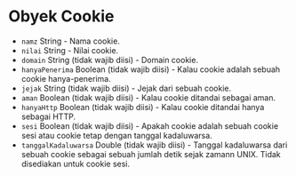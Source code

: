 # Obyek Cookie

* `namz` String - Nama cookie.
* `nilai` String - Nilai cookie.
* `domain` String (tidak wajib diisi) - Domain cookie.
* `hanyaPenerima` Boolean (tidak wajib diisi) - Kalau cookie adalah sebuah cookie hanya-penerima.
* `jejak` String (tidak wajib diisi) - Jejak dari sebuah cookie.
* `aman` Boolean (tidak wajib diisi) - Kalau cookie ditandai sebagai aman.
* `hanyaHttp` Boolean (tidak wajib diisi) - Kalau cookie ditandai hanya sebagai HTTP.
* `sesi` Boolean (tidak wajib diisi) - Apakah cookie adalah sebuah cookie sesi atau cookie tetap dengan tanggal kadaluwarsa.
* `tanggalKadaluwarsa` Double (tidak wajib diisi) - Tanggal kadaluwarsa dari sebuah cookie sebagai sebuah jumlah detik sejak zamann UNIX. Tidak disediakan untuk cookie sesi.